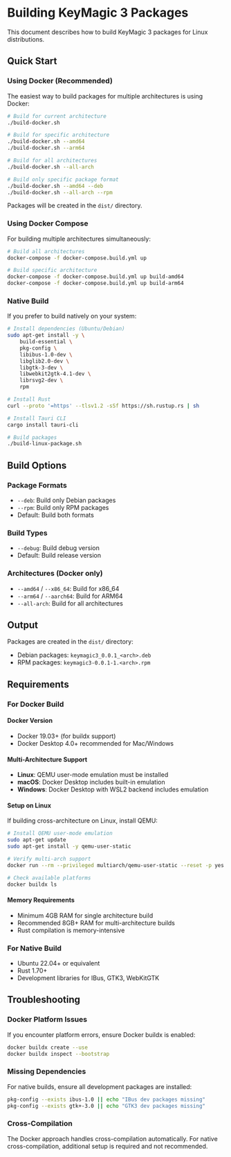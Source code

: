 # Building KeyMagic 3 Packages

This document describes how to build KeyMagic 3 packages for Linux distributions.

## Quick Start

### Using Docker (Recommended)

The easiest way to build packages for multiple architectures is using Docker:

```bash
# Build for current architecture
./build-docker.sh

# Build for specific architecture
./build-docker.sh --amd64
./build-docker.sh --arm64

# Build for all architectures
./build-docker.sh --all-arch

# Build only specific package format
./build-docker.sh --amd64 --deb
./build-docker.sh --all-arch --rpm
```

Packages will be created in the `dist/` directory.

### Using Docker Compose

For building multiple architectures simultaneously:

```bash
# Build all architectures
docker-compose -f docker-compose.build.yml up

# Build specific architecture
docker-compose -f docker-compose.build.yml up build-amd64
docker-compose -f docker-compose.build.yml up build-arm64
```

### Native Build

If you prefer to build natively on your system:

```bash
# Install dependencies (Ubuntu/Debian)
sudo apt-get install -y \
    build-essential \
    pkg-config \
    libibus-1.0-dev \
    libglib2.0-dev \
    libgtk-3-dev \
    libwebkit2gtk-4.1-dev \
    librsvg2-dev \
    rpm

# Install Rust
curl --proto '=https' --tlsv1.2 -sSf https://sh.rustup.rs | sh

# Install Tauri CLI
cargo install tauri-cli

# Build packages
./build-linux-package.sh
```

## Build Options

### Package Formats

- `--deb`: Build only Debian packages
- `--rpm`: Build only RPM packages
- Default: Build both formats

### Build Types

- `--debug`: Build debug version
- Default: Build release version

### Architectures (Docker only)

- `--amd64` / `--x86_64`: Build for x86_64
- `--arm64` / `--aarch64`: Build for ARM64
- `--all-arch`: Build for all architectures

## Output

Packages are created in the `dist/` directory:

- Debian packages: `keymagic3_0.0.1_<arch>.deb`
- RPM packages: `keymagic3-0.0.1-1.<arch>.rpm`

## Requirements

### For Docker Build

#### Docker Version
- Docker 19.03+ (for buildx support)
- Docker Desktop 4.0+ recommended for Mac/Windows

#### Multi-Architecture Support
- **Linux**: QEMU user-mode emulation must be installed
- **macOS**: Docker Desktop includes built-in emulation
- **Windows**: Docker Desktop with WSL2 backend includes emulation

#### Setup on Linux
If building cross-architecture on Linux, install QEMU:
```bash
# Install QEMU user-mode emulation
sudo apt-get update
sudo apt-get install -y qemu-user-static

# Verify multi-arch support
docker run --rm --privileged multiarch/qemu-user-static --reset -p yes

# Check available platforms
docker buildx ls
```

#### Memory Requirements
- Minimum 4GB RAM for single architecture build
- Recommended 8GB+ RAM for multi-architecture builds
- Rust compilation is memory-intensive

### For Native Build
- Ubuntu 22.04+ or equivalent
- Rust 1.70+
- Development libraries for IBus, GTK3, WebKitGTK

## Troubleshooting

### Docker Platform Issues

If you encounter platform errors, ensure Docker buildx is enabled:

```bash
docker buildx create --use
docker buildx inspect --bootstrap
```

### Missing Dependencies

For native builds, ensure all development packages are installed:

```bash
pkg-config --exists ibus-1.0 || echo "IBus dev packages missing"
pkg-config --exists gtk+-3.0 || echo "GTK3 dev packages missing"
```

### Cross-Compilation

The Docker approach handles cross-compilation automatically. For native cross-compilation, additional setup is required and not recommended.